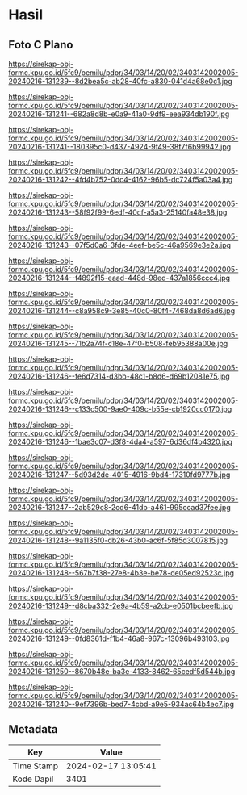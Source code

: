 # Hasil

## Foto C Plano

https://sirekap-obj-formc.kpu.go.id/5fc9/pemilu/pdpr/34/03/14/20/02/3403142002005-20240216-131239--8d2bea5c-ab28-40fc-a830-041d4a68e0c1.jpg

https://sirekap-obj-formc.kpu.go.id/5fc9/pemilu/pdpr/34/03/14/20/02/3403142002005-20240216-131241--682a8d8b-e0a9-41a0-9df9-eea934db190f.jpg

https://sirekap-obj-formc.kpu.go.id/5fc9/pemilu/pdpr/34/03/14/20/02/3403142002005-20240216-131241--180395c0-d437-4924-9f49-38f7f6b99942.jpg

https://sirekap-obj-formc.kpu.go.id/5fc9/pemilu/pdpr/34/03/14/20/02/3403142002005-20240216-131242--4fd4b752-0dc4-4162-96b5-dc724f5a03a4.jpg

https://sirekap-obj-formc.kpu.go.id/5fc9/pemilu/pdpr/34/03/14/20/02/3403142002005-20240216-131243--58f92f99-6edf-40cf-a5a3-25140fa48e38.jpg

https://sirekap-obj-formc.kpu.go.id/5fc9/pemilu/pdpr/34/03/14/20/02/3403142002005-20240216-131243--07f5d0a6-3fde-4eef-be5c-46a9569e3e2a.jpg

https://sirekap-obj-formc.kpu.go.id/5fc9/pemilu/pdpr/34/03/14/20/02/3403142002005-20240216-131244--f4892f15-eaad-448d-98ed-437a1856ccc4.jpg

https://sirekap-obj-formc.kpu.go.id/5fc9/pemilu/pdpr/34/03/14/20/02/3403142002005-20240216-131244--c8a958c9-3e85-40c0-80f4-7468da8d6ad6.jpg

https://sirekap-obj-formc.kpu.go.id/5fc9/pemilu/pdpr/34/03/14/20/02/3403142002005-20240216-131245--71b2a74f-c18e-47f0-b508-feb95388a00e.jpg

https://sirekap-obj-formc.kpu.go.id/5fc9/pemilu/pdpr/34/03/14/20/02/3403142002005-20240216-131246--fe6d7314-d3bb-48c1-b8d6-d69b12081e75.jpg

https://sirekap-obj-formc.kpu.go.id/5fc9/pemilu/pdpr/34/03/14/20/02/3403142002005-20240216-131246--c133c500-9ae0-409c-b55e-cb1920cc0170.jpg

https://sirekap-obj-formc.kpu.go.id/5fc9/pemilu/pdpr/34/03/14/20/02/3403142002005-20240216-131246--1bae3c07-d3f8-4da4-a597-6d36df4b4320.jpg

https://sirekap-obj-formc.kpu.go.id/5fc9/pemilu/pdpr/34/03/14/20/02/3403142002005-20240216-131247--5d93d2de-4015-4916-9bd4-17310fd9777b.jpg

https://sirekap-obj-formc.kpu.go.id/5fc9/pemilu/pdpr/34/03/14/20/02/3403142002005-20240216-131247--2ab529c8-2cd6-41db-a461-995ccad37fee.jpg

https://sirekap-obj-formc.kpu.go.id/5fc9/pemilu/pdpr/34/03/14/20/02/3403142002005-20240216-131248--9a1135f0-db26-43b0-ac6f-5f85d3007815.jpg

https://sirekap-obj-formc.kpu.go.id/5fc9/pemilu/pdpr/34/03/14/20/02/3403142002005-20240216-131248--567b7f38-27e8-4b3e-be78-de05ed92523c.jpg

https://sirekap-obj-formc.kpu.go.id/5fc9/pemilu/pdpr/34/03/14/20/02/3403142002005-20240216-131249--d8cba332-2e9a-4b59-a2cb-e0501bcbeefb.jpg

https://sirekap-obj-formc.kpu.go.id/5fc9/pemilu/pdpr/34/03/14/20/02/3403142002005-20240216-131249--0fd8361d-f1b4-46a8-967c-13096b493103.jpg

https://sirekap-obj-formc.kpu.go.id/5fc9/pemilu/pdpr/34/03/14/20/02/3403142002005-20240216-131250--8670b48e-ba3e-4133-8462-65cedf5d544b.jpg

https://sirekap-obj-formc.kpu.go.id/5fc9/pemilu/pdpr/34/03/14/20/02/3403142002005-20240216-131240--9ef7396b-bed7-4cbd-a9e5-934ac64b4ec7.jpg


## Metadata

| Key        | Value               |
| ---------- | ------------------- |
| Time Stamp | 2024-02-17 13:05:41 |
| Kode Dapil | 3401                |



